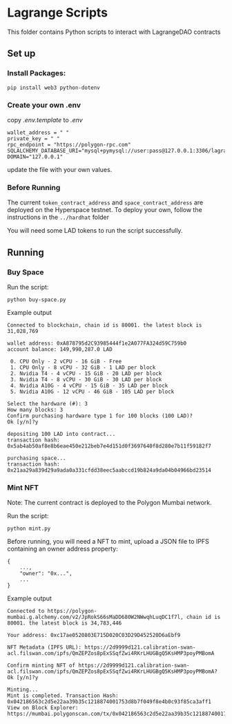 # Lagrange Scripts

This folder contains Python scripts to interact with LagrangeDAO contracts

## Set up

### Install Packages:

```
pip install web3 python-dotenv
```

### Create your own .env

copy _.env.template_ to _.env_

```
wallet_address = " "
private_key = " "
rpc_endpoint = "https://polygon-rpc.com"
SQLALCHEMY_DATABASE_URI="mysql+pymysql://user:pass@127.0.0.1:3306/lagrange"
DOMAIN="127.0.0.1"
```

update the file with your own values.

### Before Running

The current `token_contract_address` and `space_contract_address` are deployed on the Hyperspace testnet. To deploy your own, follow the instructions in the `../hardhat` folder

You will need some LAD tokens to run the script successfully.

## Running

### Buy Space

Run the script:

```
python buy-space.py
```

Example output

```
Connected to blockchain, chain id is 80001. the latest block is 31,028,769

wallet address: 0xA878795d2C93985444f1e2A077FA324d59C759b0
account balance: 149,990,287.0 LAD

 0. CPU Only - 2 vCPU - 16 GiB - Free
 1. CPU Only - 8 vCPU - 32 GiB - 1 LAD per block
 2. Nvidia T4 - 4 vCPU - 15 GiB - 20 LAD per block
 3. Nvidia T4 - 8 vCPU - 30 GiB - 30 LAD per block
 4. Nvidia A10G - 4 vCPU - 15 GiB - 35 LAD per block
 5. Nvidia A10G - 12 vCPU - 46 GiB - 105 LAD per block

Select the hardware (#): 3
How many blocks: 3
Confirm purchasing hardware type 1 for 100 blocks (100 LAD)?
Ok [y/n]?y

depositing 100 LAD into contract...
transaction hash: 0x5ab4ab50af8e8b6eae450e212beb7e4d151d0f3697640f8d280e7b11f59182f7

purchasing space...
transaction hash: 0x21aa29a839d29a9ada0a331cfdd38eec5aabccd19b824a9da04b04966bd23514
```

### Mint NFT

Note: The current contract is deployed to the Polygon Mumbai network.

Run the script:

```
python mint.py
```

Before running, you will need a NFT to mint, upload a JSON file to IPFS containing an owner address property:

```
{
    ...,
    "owner": "0x...",
    ...
}
```

Example output

```
Connected to https://polygon-mumbai.g.alchemy.com/v2/JpRokS66sMaDD680W2NWwqhLuqDC1f7l, chain id is 80001. the latest block is 34,783,446

Your address: 0xc17ae0520803E715D020C03D29D452520D6aEbf9

NFT Metadata (IPFS URL): https://2d9999d121.calibration-swan-acl.filswan.com/ipfs/QmZEPZos8pExSSqfZwi4RKrLHUGBgQ5KsHMP3poyPMBomA

Confirm minting NFT of https://2d9999d121.calibration-swan-acl.filswan.com/ipfs/QmZEPZos8pExSSqfZwi4RKrLHUGBgQ5KsHMP3poyPMBomA?
Ok [y/n]?y

Minting...
Mint is completed. Transaction Hash: 0x042186563c2d5e22aa39b35c1218874001753d8b7f049f8e4b0c93f85ca3aff1
View on Block Explorer: https://mumbai.polygonscan.com/tx/0x042186563c2d5e22aa39b35c1218874001753d8b7f049f8e4b0c93f85ca3aff1
```
